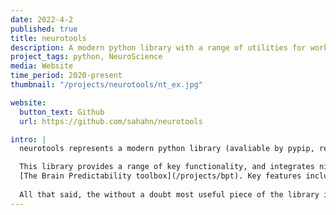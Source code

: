 ```yaml
---
date: 2022-4-2
published: true
title: neurotools
description: A modern python library with a range of utilities for working with neuroimaging data.
project_tags: python, NeuroScience
media: Website
time_period: 2020-present
thumbnail: "/projects/neurotools/nt_ex.jpg"

website:
  button_text: Github
  url: https://github.com/sahahn/neurotools

intro: |
  neurotools represents a modern python library (avaliable by pypip, regularly tested with automated CI tools across operating systems, automated [documentation](https://sahahn.github.io/neurotools/), etc...) for working with neuroimaging data. 

  This library provides a range of key functionality, and integrates nicely with 
  [The Brain Predictability toolbox](/projects/bpt). Key features include a range of smart automated plotting functions, tools for loading neuroimaging specific data, tools for applying network based measurements, tools for performing reliability style analyses, a permutation test implementation with support for v-statistics and a nested block exchanability structure, tools for applying parcellations to surfaces and much more. 
  
  All that said, the without a doubt most useful piece of the library is the implementation of the [automated plot function](https://sahahn.github.io/neurotools/plotting.html#plot). This function is capable of detecting a wide range of standardly used data, or combinations of data, in a dizzying array of forms and formats and then seemlessly plotting them in a publication ready way. 
---
```

